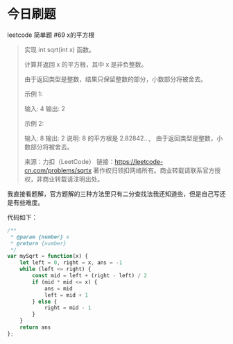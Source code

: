 # 今日刷题

leetcode 简单题 #69 x的平方根

>实现 int sqrt(int x) 函数。
>
>计算并返回 x 的平方根，其中 x 是非负整数。
>
>由于返回类型是整数，结果只保留整数的部分，小数部分将被舍去。
>
>示例 1:
>
>输入: 4
>输出: 2
>
>示例 2:
>
>输入: 8
>输出: 2
>说明: 8 的平方根是 2.82842..., 
     由于返回类型是整数，小数部分将被舍去。
>
>来源：力扣（LeetCode）
链接：https://leetcode-cn.com/problems/sqrtx
著作权归领扣网络所有。商业转载请联系官方授权，非商业转载请注明出处。

我直接看题解，官方题解的三种方法里只有二分查找法我还知道些，但是自己写还是有些难度。

代码如下：

```js
/**
 * @param {number} x
 * @return {number}
 */
var mySqrt = function(x) {
    let left = 0, right = x, ans = -1
    while (left <= right) {
        const mid = left + (right - left) / 2
        if (mid * mid <= x) {
            ans = mid
            left = mid + 1
        } else {
            right = mid - 1
        }
    }
    return ans
};
```